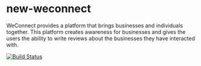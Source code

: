 # new-weconnect
WeConnect provides a platform that brings businesses and individuals together. This platform creates awareness for businesses and gives the users the ability to write reviews about the businesses they have interacted with.

[![Build Status](https://travis-ci.com/danoseun/new-weconnect.svg?branch=develop)](https://travis-ci.com/danoseun/new-weconnect)
